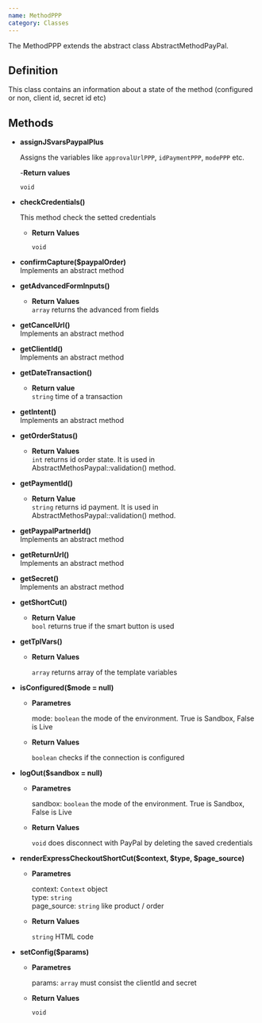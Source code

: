 ```yaml
---
name: MethodPPP
category: Classes
---
```


The MethodPPP extends the abstract class AbstractMethodPayPal.

## Definition

This class contains an information about a state of the method 
(configured or non, client id, secret id etc)


## Methods


- **assignJSvarsPaypalPlus**
 
   Assigns the variables like `approvalUrlPPP`, `idPaymentPPP`, `modePPP` etc.  
   
   -**Return values**
   
    `void`

- **checkCredentials()**  
    
    This method check the setted credentials
    
    - **Return Values**
    
      `void` 
      
      
- **confirmCapture($paypalOrder)**  
    Implements an abstract method
      
      
- **getAdvancedFormInputs()**      
    
    - **Return Values**  
    `array` returns the advanced from fields
      
      
- **getCancelUrl()**  
    Implements an abstract method      
      
- **getClientId()**  
    Implements an abstract method
    
- **getDateTransaction()**

    - **Return value**  
    `string` time of a transaction
    
- **getIntent()**  
    Implements an abstract method
    
- **getOrderStatus()**
    
    - **Return Values**  
    `int` returns id order state. It is used in AbstractMethosPaypal::validation() method. 
    
- **getPaymentId()**
    
    - **Return Value**  
    `string` returns id payment. It is used in AbstractMethosPaypal::validation() method.
    
- **getPaypalPartnerId()**  
    Implements an abstract method
    
- **getReturnUrl()**  
    Implements an abstract method
    
- **getSecret()**  
    Implements an abstract method
    
- **getShortCut()**  
    
    - **Return Value**  
    `bool` returns true if the smart button is used
          
- **getTplVars()**
    
    - **Return Values**
    
      `array` returns array of the template variables      
      
- **isConfigured($mode = null)**

    - **Parametres**
          
      mode: `boolean` the mode of the environment. True is Sandbox, False is Live
    
    - **Return Values**
    
      `boolean` checks if the connection is configured      
      
- **logOut($sandbox = null)**

    - **Parametres**
          
      sandbox: `boolean` the mode of the environment. True is Sandbox, False is Live
    
    - **Return Values**
    
      `void` does disconnect with PayPal by deleting the saved credentials      
      
- **renderExpressCheckoutShortCut($context, $type, $page_source)**

    - **Parametres**
          
      context: `Context` object  
      type: `string`  
      page_source: `string` like product / order
    
    - **Return Values**
    
      `string` HTML code
      
- **setConfig($params)**

    - **Parametres**
          
      params: `array` must consist the clientId and secret
    
    - **Return Values**
    
      `void`    
           
      
      
      
      
      
      
      


 
